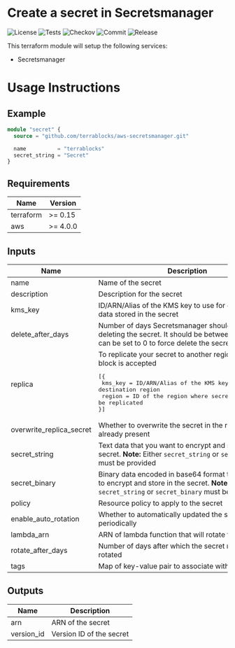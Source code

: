 # Create a secret in Secretsmanager

![License](https://img.shields.io/github/license/terrablocks/aws-secretsmanager?style=for-the-badge) ![Tests](https://img.shields.io/github/workflow/status/terrablocks/aws-secretsmanager/tests/main?label=Test&style=for-the-badge) ![Checkov](https://img.shields.io/github/workflow/status/terrablocks/aws-secretsmanager/checkov/main?label=Checkov&style=for-the-badge) ![Commit](https://img.shields.io/github/last-commit/terrablocks/aws-secretsmanager?style=for-the-badge) ![Release](https://img.shields.io/github/v/release/terrablocks/aws-secretsmanager?style=for-the-badge)

This terraform module will setup the following services:
- Secretsmanager

# Usage Instructions
## Example
```terraform
module "secret" {
  source = "github.com/terrablocks/aws-secretsmanager.git"

  name          = "terrablocks"
  secret_string = "Secret"
}
```

## Requirements

| Name | Version |
|------|---------|
| terraform | >= 0.15 |
| aws | >= 4.0.0 |

## Inputs

| Name | Description | Type | Default | Required |
|------|-------------|------|---------|:--------:|
| name | Name of the secret | `string` | n/a | yes |
| description | Description for the secret | `string` | `"Created by terrablocks"` | no |
| kms_key | ID/ARN/Alias of the KMS key to use for encrypting the data stored in the secret | `string` | `"alias/aws/secretsmanager"` | no |
| delete_after_days | Number of days Secretsmanager should wait before deleting the secret. It should be between 7 to 30 but can be set to 0 to force delete the secret | `number` | `0` | no |
| replica | To replicate your secret to another region. Note: Only block is accepted<pre>[{<br>  kms_key = ID/ARN/Alias of the KMS key to use in the destination region<br>  region  = ID of the region where secret needs to be replicated<br>}]</pre> | <pre>list(object({<br>    kms_key = string<br>    region  = string<br>  }))</pre> | `[]` | no |
| overwrite_replica_secret | Whether to overwrite the secret in the replica region if already present | `bool` | `true` | no |
| secret_string | Text data that you want to encrypt and store in the secret. **Note:** Either `secret_string` or `secret_binary` must be provided | `string` | `null` | no |
| secret_binary | Binary data encoded in base64 format that you want to encrypt and store in the secret. **Note:** Either `secret_string` or `secret_binary` must be provided | `string` | `null` | no |
| policy | Resource policy to apply to the secret | `string` | `"{}"` | no |
| enable_auto_rotation | Whether to automatically updated the secret periodically | `bool` | `false` | no |
| lambda_arn | ARN of lambda function that will rotate the secret | `string` | `null` | no |
| rotate_after_days | Number of days after which the secret must be rotated | `number` | `60` | no |
| tags | Map of key-value pair to associate with the resource | `map(string)` | `{}` | no |

## Outputs

| Name | Description |
|------|-------------|
| arn | ARN of the secret |
| version_id | Version ID of the secret |
